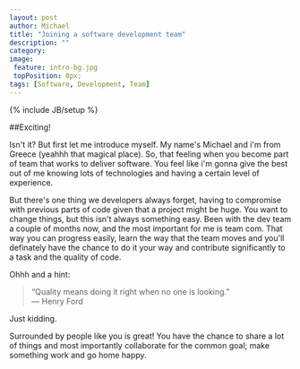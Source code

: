 ```yaml
---
layout: post
author: Michael
title: "Joining a software development team"
description: ""
category: 
image:
 feature: intro-bg.jpg
 topPosition: 0px;
tags: [Software, Development, Team]
---
```

{% include JB/setup %}

##Exciting!

Isn't it? But first let me introduce myself. My name's Michael and i'm from Greece (yeahhh that magical place). 
So, that feeling when you become part of team that works to deliver software. You feel like i'm gonna give the 
best out of me knowing lots of technologies and having a certain level of experience.

But there's one thing we developers always forget, having to compromise with previous parts of code given that 
a project might be huge. You want to change things, but this isn't always something easy. Been with the dev team 
a couple of months now, and the most important for me is team com. That way you can progress easily, learn the 
way that the team moves and you'll definately have the chance to do it your way and contribute significantly to 
a task and the quality of code.

Ohhh and a hint:

>“Quality means doing it right when no one is looking.”  
> &#8212; Henry Ford

Just kidding.

Surrounded by people like you is great! You have the chance to share a lot of things and most importantly 
collaborate for the common goal; make something work and go home happy.


